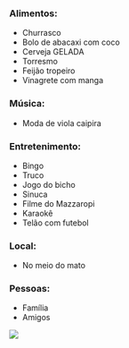 ### Alimentos:
- Churrasco
- Bolo de abacaxi com coco
- Cerveja GELADA
- Torresmo
- Feijão tropeiro
- Vinagrete com manga

### Música:
- Moda de viola caipira

### Entretenimento:
- Bingo
- Truco
- Jogo do bicho
- Sinuca
- Filme do Mazzaropi
- Karaokê
- Telão com futebol

### Local:
- No meio do mato

### Pessoas:
- Família
- Amigos

![](https://www.google.com/url?sa=i&url=https%3A%2F%2Far.pinterest.com%2Fpin%2F575264552402752873%2F&psig=AOvVaw098E1yXkwVQgY5hWw1D-ff&ust=1725057805945000&source=images&cd=vfe&opi=89978449&ved=0CBIQjRxqFwoTCMCw88DLm4gDFQAAAAAdAAAAABAE)

